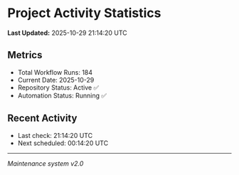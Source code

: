 # Project Activity Statistics

**Last Updated:** 2025-10-29 21:14:20 UTC

## Metrics
- Total Workflow Runs: 184
- Current Date: 2025-10-29
- Repository Status: Active ✅
- Automation Status: Running ✅

## Recent Activity
- Last check: 21:14:20 UTC
- Next scheduled: 00:14:20 UTC

---
*Maintenance system v2.0*
